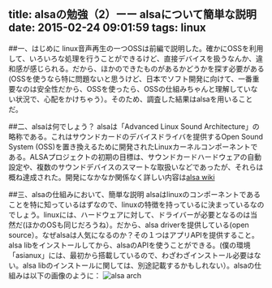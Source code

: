 title: alsaの勉強（2）ーー alsaについて簡単な説明
date: 2015-02-24 09:01:59
tags: linux
---

##一、はじめに
linux音声再生の一つOSSは前編で説明した。確かにOSSを利用して、いろいろな処理を行うことができるけど、直接デバイスを扱うなんか、違和感が感じられる。だから、ほかのできたものがあるかどうかを探す必要がある(OSSを使うなら特に問題ないと思うけど、日本でソフト開発に向けて、一番重要なのは安全性だから、OSSを使ったら、OSSの仕組みちゃんと理解していない状況で、心配をかけちゃう）。そのため、調査した結果はalsaを用いることだ。

##二、alsaは何でしょう？
alsaは「Advanced Linux Sound Architecture」の略称である。これはサウンドカードのデバイスドライバを提供するOpen Sound System (OSS)を置き換えるために開発されたLinuxカーネルコンポーネントである。ALSAプロジェクトの初期の目標は、サウンドカードハードウェアの自動設定や、複数のサウンドデバイスのスマートな取扱いなどであったが、それらは概ね達成された。開発になかなか関係なく詳しい内容は[alsa wiki](http://ja.wikipedia.org/wiki/Advanced_Linux_Sound_Architecture)

##三、alsaの仕組みにおいて、簡単な説明
alsaはlinuxのコンポーネントであることを特に知っているはずなので、linuxの特徴を持っているに決まっているなのでしょう。linuxには、ハードウェアに対して、ドライバーが必要となるのは当然だ(ほかのOSも同じだろうね）。だから、alsa driverを提供している(open source）。なぜalsaは人気になるのか？その１つはアプリAPIを提供すること。alsa libをインストールしてから、alsaのAPIを使うことができる。(僕の環境「asianux」には、最初から搭載しているので、わざわざインストール必要はない。alsa libのインストールに関しては、別途記載するかもしれない）。alsaの仕組みは以下の画像のように：
![alsa arch](/pic/alsa仕組み1)

